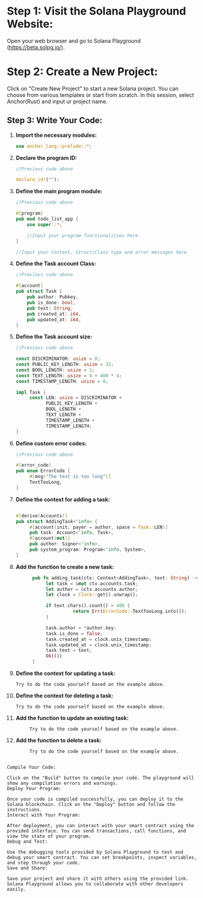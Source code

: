 # Step 1: Visit the Solana Playground Website:

Open your web browser and go to Solana Playground (https://beta.solpg.io/).

# Step 2: Create a New Project:

Click on "Create New Project" to start a new Solana project. You can choose from various templates or start from scratch.
In this session, select Anchor(Rust) and input ur project name.

## Step 3: Write Your Code:

1. **Import the necessary modules:**

   ```rs
   use anchor_lang::prelude::*;
   ```

2. **Declare the program ID:**

   ```rs
   //Previous code above

   declare_id!("");
   ```

3. **Define the main program module:**

   ```rs
   //Previous code above

   #[program]
   pub mod todo_list_app {
       use super::*;

       //Input your program functionalities here
   }

   //Input your Context, Struct/Class type and error messages here
   ```

4. **Define the Task account Class:**

   ```rs
   //Previous code above

   #[account]
   pub struct Task {
       pub author: Pubkey,
       pub is_done: bool,
       pub text: String,
       pub created_at: i64,
       pub updated_at: i64,
   }
   ```

5. **Define the Task account size:**

   ```rs
   //Previous code above

   const DISCRIMINATOR: usize = 8;
   const PUBLIC_KEY_LENGTH: usize = 32;
   const BOOL_LENGTH: usize = 1;
   const TEXT_LENGTH: usize = 4 + 400 * 4;
   const TIMESTAMP_LENGTH: usize = 8;

   impl Task {
        const LEN: usize = DISCRIMINATOR +
              PUBLIC_KEY_LENGTH +
              BOOL_LENGTH +
              TEXT_LENGTH +
              TIMESTAMP_LENGTH +
              TIMESTAMP_LENGTH;
   }
   ```

6. **Define custom error codes:**

   ```rs
   //Previous code above

   #[error_code]
   pub enum ErrorCode {
        #[msg("The text is too long")]
        TextTooLong,
   }
   ```

7. **Define the context for adding a task:**

   ```rs

   #[derive(Accounts)]
   pub struct AddingTask<'info> {
        #[account(init, payer = author, space = Task::LEN)]
        pub task: Account<'info, Task>,
        #[account(mut)]
        pub author: Signer<'info>,
        pub system_program: Program<'info, System>,
   }
   ```

8. **Add the function to create a new task:**

   ```rs
         pub fn adding_task(ctx: Context<AddingTask>, text: String) -> Result<()> {
              let task = &mut ctx.accounts.task;
              let author = &ctx.accounts.author;
              let clock = Clock::get().unwrap();

              if text.chars().count() > 400 {
                        return Err(ErrorCode::TextTooLong.into());
              }

              task.author = *author.key;
              task.is_done = false;
              task.created_at = clock.unix_timestamp;
              task.updated_at = clock.unix_timestamp;
              task.text = text;
              Ok(())
         }
   ```

9. **Define the context for updating a task:**

   ```
   Try to do the code yourself based on the example above.
   ```

10. **Define the context for deleting a task:**

    ```
    Try to do the code yourself based on the example above.
    ```

11. **Add the function to update an existing task:**

    ```
         Try to do the code yourself based on the example above.
    ```

12. **Add the function to delete a task:**

    ```
         Try to do the code yourself based on the example above.
    ```

```

Compile Your Code:

Click on the "Build" button to compile your code. The playground will show any compilation errors and warnings.
Deploy Your Program:

Once your code is compiled successfully, you can deploy it to the Solana blockchain. Click on the "Deploy" button and follow the instructions.
Interact with Your Program:

After deployment, you can interact with your smart contract using the provided interface. You can send transactions, call functions, and view the state of your program.
Debug and Test:

Use the debugging tools provided by Solana Playground to test and debug your smart contract. You can set breakpoints, inspect variables, and step through your code.
Save and Share:

Save your project and share it with others using the provided link. Solana Playground allows you to collaborate with other developers easily.
```
